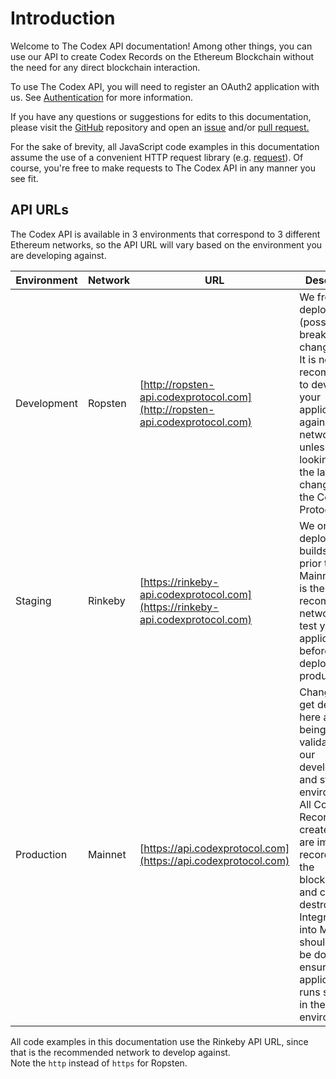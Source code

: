 # Introduction

Welcome to The Codex API documentation! Among other things, you can use our API
to create Codex Records on the Ethereum Blockchain without the need for any
direct blockchain interaction.

To use The Codex API, you will need to register an OAuth2 application with us.
See [Authentication](#authentication) for more information.

If you have any questions or suggestions for edits to this documentation, please
visit the [GitHub](https://github.com/codex-protocol/site.dev-codexprotocol-com)
repository and open an [issue](https://github.com/codex-protocol/site.dev-codexprotocol-com/issues)
and/or [pull request.](https://github.com/codex-protocol/site.dev-codexprotocol-com/pulls)

<aside class="notice">
  For the sake of brevity, all JavaScript code examples in this documentation
  assume the use of a convenient HTTP request library (e.g.
  <a href="https://www.npmjs.com/package/request" rel="noopener noreferrer">request</a>).
  Of course, you're free to make requests to The Codex API in any manner you see
  fit.
</aside>


## API URLs

The Codex API is available in 3 environments that correspond to 3 different
Ethereum networks, so the API URL will vary based on the environment you are
developing against.

Environment | Network | URL | Description
----------- | ------- | --- | --------------------------------------------------
Development | Ropsten | [http://ropsten-api.codexprotocol.com](http://ropsten-api.codexprotocol.com) | We frequently deploy (possibly breaking) changes here. It is not recommended to develop your application against this network unless you are looking to test the latest changes to the Codex Protocol.
Staging     | Rinkeby | [https://rinkeby-api.codexprotocol.com](https://rinkeby-api.codexprotocol.com) | We only deploy stable builds here, prior to Mainnet. This is the recommended network to test your application before deploying to production.
Production  | Mainnet | [https://api.codexprotocol.com](https://api.codexprotocol.com) | Changes only get deployed here after being validated in our development and staging environments. All Codex Records created here are immutably recorded on the blockchain and cannot be destroyed. Integration into Mainnet should only be done after ensuring your application runs smoothly in the staging environment.

<aside class="success">
  All code examples in this documentation use the Rinkeby API URL, since that is
  the recommended network to develop against.
</aside>

<aside class="warning">
  Note the <code>http</code> instead of <code>https</code> for Ropsten.
</aside>
